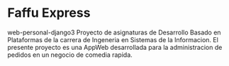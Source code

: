 # Faffu Express
web-personal-django3
Proyecto de asignaturas de Desarrollo Basado en Plataformas de la carrera de Ingeneria en Sistemas de la Informacion.
El presente proyecto es una AppWeb desarrollada para la administracion de pedidos en un negocio de comedia rapida.
